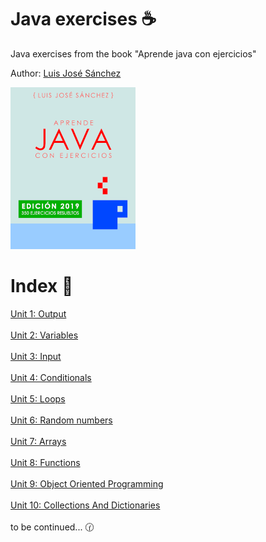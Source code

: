 ﻿# Java exercises :coffee:
Java exercises from the book "Aprende java con ejercicios"

Author: <a href="https://github.com/LuisJoseSanchez">Luis José Sánchez</a>

<a href="https://leanpub.com/aprendejava">![Aprende Java con Ejercicios](Book.png)</a>

# Index :bookmark_tabs:

<a href="https://github.com/Frankcs96/Java-exercises/tree/master/Exercises/Unit%2001%20Output">Unit 1: Output</a></br></br>
<a href ="https://github.com/Frankcs96/Java-exercises/tree/master/Exercises/Unit%2002%20Variables">Unit 2: Variables</a></br></br>
<a href ="https://github.com/Frankcs96/Java-exercises/tree/master/Exercises/Unit%2003%20Input">Unit 3: Input</a></br></br>
<a href ="https://github.com/Frankcs96/Java-exercises/tree/master/Exercises/Unit%2004%20Conditionals">Unit 4: Conditionals</a></br></br>
<a href ="https://github.com/Frankcs96/Java-exercises/tree/master/Exercises/Unit%2005%20Loops">Unit 5: Loops</a></br></br>
<a href ="https://github.com/Frankcs96/Java-exercises/tree/master/Exercises/Unit%2006%20Random%20Numbers">Unit 6: Random numbers</a></br></br>
<a href ="https://github.com/Frankcs96/Java-exercises/tree/master/Exercises/Unit%2007%20Arrays">Unit 7: Arrays</a></br></br>
<a href ="https://github.com/Frankcs96/Java-exercises/tree/master/Exercises/Unit%2008%20Functions">Unit 8: Functions</a></br></br>
<a href ="https://github.com/Frankcs96/Java-exercises/tree/master/Exercises/Unit%2009%20Object%20Oriented%20Programming">Unit 9: Object Oriented Programming</a></br></br>
<a href ="https://github.com/Frankcs96/Java-exercises/tree/master/Exercises/Unit%2010%20Collections%20And%20Dictionaries">Unit 10: Collections And Dictionaries</a></br></br>
to be continued... :clock130:
